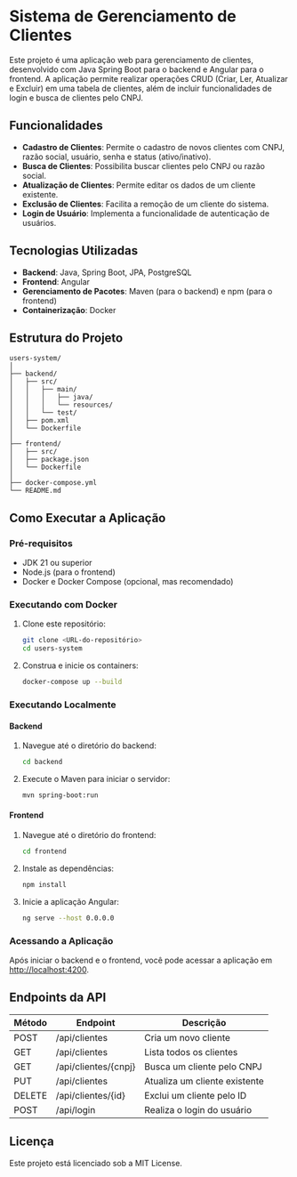 # Sistema de Gerenciamento de Clientes

Este projeto é uma aplicação web para gerenciamento de clientes, desenvolvido com Java Spring Boot para o backend e Angular para o frontend. A aplicação permite realizar operações CRUD (Criar, Ler, Atualizar e Excluir) em uma tabela de clientes, além de incluir funcionalidades de login e busca de clientes pelo CNPJ.

## Funcionalidades

- **Cadastro de Clientes**: Permite o cadastro de novos clientes com CNPJ, razão social, usuário, senha e status (ativo/inativo).
- **Busca de Clientes**: Possibilita buscar clientes pelo CNPJ ou razão social.
- **Atualização de Clientes**: Permite editar os dados de um cliente existente.
- **Exclusão de Clientes**: Facilita a remoção de um cliente do sistema.
- **Login de Usuário**: Implementa a funcionalidade de autenticação de usuários.

## Tecnologias Utilizadas

- **Backend**: Java, Spring Boot, JPA, PostgreSQL
- **Frontend**: Angular
- **Gerenciamento de Pacotes**: Maven (para o backend) e npm (para o frontend)
- **Containerização**: Docker

## Estrutura do Projeto

```
users-system/
│
├── backend/
│   ├── src/
│   │   ├── main/
│   │   │   ├── java/
│   │   │   └── resources/
│   │   └── test/
│   ├── pom.xml
│   └── Dockerfile
│
├── frontend/
│   ├── src/
│   ├── package.json
│   └── Dockerfile
│
├── docker-compose.yml
└── README.md
```

## Como Executar a Aplicação

### Pré-requisitos

- JDK 21 ou superior
- Node.js (para o frontend)
- Docker e Docker Compose (opcional, mas recomendado)

### Executando com Docker

1. Clone este repositório:
   ```bash
   git clone <URL-do-repositório>
   cd users-system
   ```

2. Construa e inicie os containers:
   ```bash
   docker-compose up --build
   ```

### Executando Localmente

#### Backend

1. Navegue até o diretório do backend:
   ```bash
   cd backend
   ```

2. Execute o Maven para iniciar o servidor:
   ```bash
   mvn spring-boot:run
   ```

#### Frontend

1. Navegue até o diretório do frontend:
   ```bash
   cd frontend
   ```

2. Instale as dependências:
   ```bash
   npm install
   ```

3. Inicie a aplicação Angular:
   ```bash
   ng serve --host 0.0.0.0
   ```

### Acessando a Aplicação

Após iniciar o backend e o frontend, você pode acessar a aplicação em [http://localhost:4200](http://localhost:4200).

## Endpoints da API

| Método  | Endpoint                     | Descrição                                  |
|---------|------------------------------|--------------------------------------------|
| POST    | /api/clientes               | Cria um novo cliente                        |
| GET     | /api/clientes               | Lista todos os clientes                    |
| GET     | /api/clientes/{cnpj}        | Busca um cliente pelo CNPJ                 |
| PUT     | /api/clientes               | Atualiza um cliente existente               |
| DELETE  | /api/clientes/{id}          | Exclui um cliente pelo ID                  |
| POST    | /api/login                  | Realiza o login do usuário                 |

## Licença

Este projeto está licenciado sob a MIT License.
